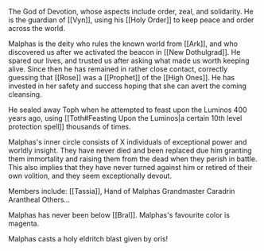 The God of Devotion, whose aspects include order, zeal, and solidarity. He is the guardian of [[Vyn]], using his [[Holy Order]] to keep peace and order across the world. 

Malphas is the deity who rules the known world from [[Ark]], and who discovered us after we activated the beacon in [[New Dothulgrad]]. He spared our lives, and trusted us after asking what made us worth keeping alive. Since then he has remained in rather close contact, correctly guessing that [[Rose]] was a [[Prophet]] of the [[High Ones]]. He has invested in her safety and success hoping that she can avert the coming cleansing.

He sealed away Toph when he attempted to feast upon the Luminos 400 years ago, using [[Toth#Feasting Upon the Luminos|a certain 10th level protection spell]] thousands of times.

Malphas's inner circle consists of X individuals of exceptional power and worldly insight. They have never died and been replaced due him granting them immortality and raising them from the dead when they perish in battle. This also implies that they have never turned against him or retired of their own volition, and they seem exceptionally devout.

Members include:
[[Tassia]], Hand of Malphas
Grandmaster Caradrin Arantheal
Others...

Malphas has never been below [[Bral]].
Malphas's favourite color is magenta.

Malphas casts a holy eldritch blast given by oris!